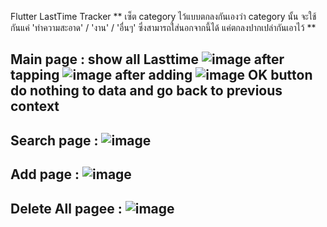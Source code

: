 Flutter LastTime Tracker
** เซ็ต category ไว้แบบตกลงกันเองว่า category นั้น จะใช้กันแค่ 'ทำความสะอาด' / 'งาน' / 'อื่นๆ' ซึ่งสามารถใส่นอกจากนี้ได้ แค่ตกลงปากเปล่ากันเอาไว้ **

Main page : show all Lasttime ![image](https://user-images.githubusercontent.com/60808968/129381301-1dcbd883-98b8-42b2-9b41-6db684cf6c98.png) 
after tapping ![image](https://user-images.githubusercontent.com/60808968/129381575-7f147fcd-da6b-4541-9e58-f04a23da9c2c.png) 
after adding ![image](https://user-images.githubusercontent.com/60808968/129381646-26900ce0-1e05-4c34-a68a-b58485fc142b.png)
OK button do nothing to data and go back to previous context
---------------------------------------------------------------------------------------------------
Search page : ![image](https://user-images.githubusercontent.com/60808968/129381330-efb3f026-67fc-4bee-9788-b67a169ef0b5.png)
---------------------------------------------------------------------------------------------------
Add page : ![image](https://user-images.githubusercontent.com/60808968/129381426-a0480b1d-d251-4f38-9e1e-011dd0d89e0e.png)
---------------------------------------------------------------------------------------------------
Delete All pagee : ![image](https://user-images.githubusercontent.com/60808968/129381457-f01ed95b-8cd3-4526-96f3-e993b339eb9b.png)
---------------------------------------------------------------------------------------------------


